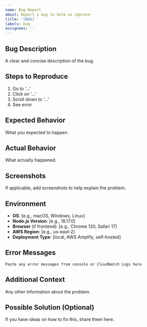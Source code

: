 ```yaml
---
name: Bug Report
about: Report a bug to help us improve
title: '[BUG] '
labels: bug
assignees: ''
---
```


## Bug Description

A clear and concise description of the bug.

## Steps to Reproduce

1. Go to '...'
2. Click on '...'
3. Scroll down to '...'
4. See error

## Expected Behavior

What you expected to happen.

## Actual Behavior

What actually happened.

## Screenshots

If applicable, add screenshots to help explain the problem.

## Environment

- **OS**: [e.g., macOS, Windows, Linux]
- **Node.js Version**: [e.g., 18.17.0]
- **Browser** (if frontend): [e.g., Chrome 120, Safari 17]
- **AWS Region**: [e.g., us-east-2]
- **Deployment Type**: [local, AWS Amplify, self-hosted]

## Error Messages

```
Paste any error messages from console or CloudWatch Logs here
```

## Additional Context

Any other information about the problem.

## Possible Solution (Optional)

If you have ideas on how to fix this, share them here.
